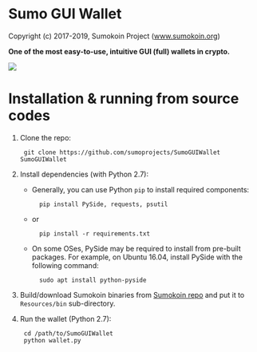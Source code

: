 # Sumo GUI Wallet

Copyright (c) 2017-2019, Sumokoin Project (www.sumokoin.org)

**One of the most easy-to-use, intuitive GUI (full) wallets in crypto.**

![](http://images.sumokoin.org/sumokoin-gui-wallet-v0.2.0.png)

# Installation & running from source codes

1. Clone the repo:
		
		git clone https://github.com/sumoprojects/SumoGUIWallet SumoGUIWallet

2. Install dependencies (with Python 2.7):

	* Generally, you can use Python `pip` to install required components:
		
			pip install PySide, requests, psutil
	
	* or
			
			pip install -r requirements.txt 
	
	* On some OSes, PySide may be required to install from pre-built packages. For example, on Ubuntu 16.04, install PySide with the following command:
			
			sudo apt install python-pyside


3. Build/download Sumokoin binaries from [Sumokoin repo](https://github.com/sumoprojects/sumokoin) and put it to `Resources/bin` sub-directory.

4. Run the wallet (Python 2.7):
		
		cd /path/to/SumoGUIWallet
		python wallet.py
